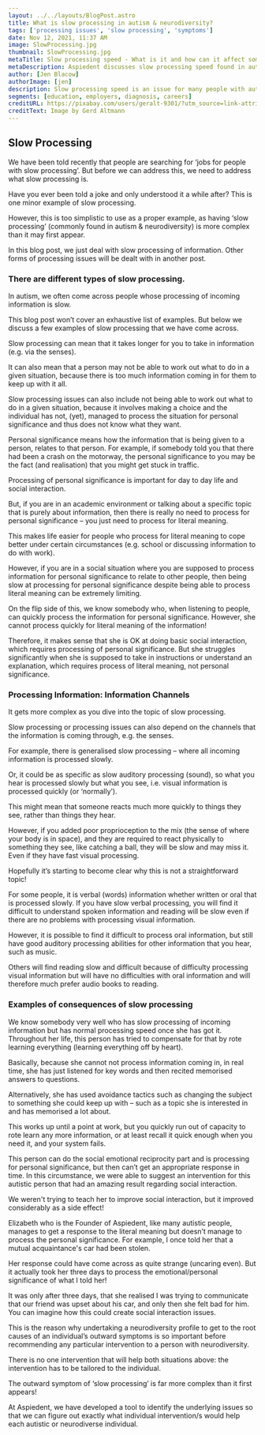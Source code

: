 ```yaml
---
layout: ../../layouts/BlogPost.astro
title: What is slow processing in autism & neurodiversity?
tags: ['processing issues', 'slow processing', 'symptoms']
date: Nov 12, 2021, 11:37 AM
image: SlowProcessing.jpg
thumbnail: SlowProcessing.jpg
metaTitle: Slow processing speed - What is it and how can it affect somebody?
metaDescription: Aspiedent discusses slow processing speed found in autism and neurodiversity. What is slow processing, and what issues can a slow processing disorder cause?
author: [Jen Blacow]
authorImage: [jen]
description: Slow processing speed is an issue for many people with autism and can also be found in the general population. This blog discusses what slow processing of information is, different manifestations of slow processing and what issues a slow processing disorder can cause.
segments: [education, employers, diagnosis, careers]
creditURL: https://pixabay.com/users/geralt-9301/?utm_source=link-attribution&utm_medium=referral&utm_campaign=image&utm_content=2020552
creditText: Image by Gerd Altmann
---
```

## **Slow Processing**

We have been told recently that people are searching for ‘jobs for people with slow processing’. But before we can address this, we need to address what slow processing is.

Have you ever been told a joke and only understood it a while after? This is one minor example of slow processing.

However, this is too simplistic to use as a proper example, as having ‘slow processing’ (commonly found in autism & neurodiversity) is more complex than it may first appear.

In this blog post, we just deal with slow processing of information. Other forms of processing issues will be dealt with in another post.

 

### **There are different types of slow processing.**
In autism, we often come across people whose processing of incoming information is slow.

This blog post won’t cover an exhaustive list of examples. But below we discuss a few examples of slow processing that we have come across.

Slow processing can mean that it takes longer for you to take in information (e.g. via the senses).

It can also mean that a person may not be able to work out what to do in a given situation, because there is too much information coming in for them to keep up with it all.

Slow processing issues can also include not being able to work out what to do in a given situation, because it involves making a choice and the individual has not, (yet), managed to process the situation for personal significance and thus does not know what they want.

Personal significance means how the information that is being given to a person, relates to that person. For example, if somebody told you that there had been a crash on the motorway, the personal significance to you may be the fact (and realisation) that you might get stuck in traffic.

Processing of personal significance is important for day to day life and social interaction.

But, if you are in an academic environment or talking about a specific topic that is purely about information, then there is really no need to process for personal significance – you just need to process for literal meaning.

This makes life easier for people who process for literal meaning to cope better under certain circumstances (e.g. school or discussing information to do with work).

However, if you are in a social situation where you are supposed to process information for personal significance to relate to other people, then being slow at processing for personal significance despite being able to process literal meaning can be extremely limiting.

On the flip side of this, we know somebody who, when listening to people, can quickly process the information for personal significance. However, she cannot process quickly for literal meaning of the information!

Therefore, it makes sense that she is OK at doing basic social interaction, which requires processing of personal significance. But she struggles significantly when she is supposed to take in instructions or understand an explanation, which requires process of literal meaning, not personal significance.

 

### **Processing Information: Information Channels**
It gets more complex as you dive into the topic of slow processing.

Slow processing or processing issues can also depend on the channels that the information is coming through, e.g. the senses.

For example, there is generalised slow processing – where all incoming information is processed slowly.

Or, it could be as specific as slow auditory processing (sound), so what you hear is processed slowly but what you see, i.e. visual information is processed quickly (or ‘normally’). 

This might mean that someone reacts much more quickly to things they see, rather than things they hear.

However, if you added poor proprioception to the mix (the sense of where your body is in space), and they are required to react physically to something they see, like catching a ball, they will be slow and may miss it. Even if they have fast visual processing.

Hopefully it’s starting to become clear why this is not a straightforward topic!

For some people, it is verbal (words) information whether written or oral that is processed slowly. If you have slow verbal processing, you will find it difficult to understand spoken information and reading will be slow even if there are no problems with processing visual information.

However, it is possible to find it difficult to process oral information, but still have good auditory processing abilities for other information that you hear, such as music.

Others will find reading slow and difficult because of difficulty processing visual information but will have no difficulties with oral information and will therefore much prefer audio books to reading.

 

### **Examples of consequences of slow processing**
We know somebody very well who has slow processing of incoming information but has normal processing speed once she has got it. Throughout her life, this person has tried to compensate for that by rote learning everything (learning everything off by heart).

Basically, because she cannot not process information coming in, in real time, she has just listened for key words and then recited memorised answers to questions.

Alternatively, she has used avoidance tactics such as changing the subject to something she could keep up with – such as a topic she is interested in and has memorised a lot about.

This works up until a point at work, but you quickly run out of capacity to rote learn any more information, or at least recall it quick enough when you need it, and your system fails.

This person can do the social emotional reciprocity part and is processing for personal significance, but then can’t get an appropriate response in time. In this circumstance, we were able to suggest an intervention for this autistic person that had an amazing result regarding social interaction.

We weren't trying to teach her to improve social interaction, but it improved considerably as a side effect! 

Elizabeth who is the Founder of Aspiedent, like many autistic people, manages to get a response to the literal meaning but doesn’t manage to process the personal significance. For example, I once told her that a mutual acquaintance's car had been stolen. 

Her response could have come across as quite strange (uncaring even). But it actually took her three days to process the emotional/personal significance of what I told her!

It was only after three days, that she realised I was trying to communicate that our friend was upset about his car, and only then she felt bad for him. You can imagine how this could create social interaction issues.

This is the reason why undertaking a neurodiversity profile to get to the root causes of an individual’s outward symptoms is so important before recommending any particular intervention to a person with neurodiversity.

There is no one intervention that will help both situations above: the intervention has to be tailored to the individual.

The outward symptom of ‘slow processing’ is far more complex than it first appears! 

At Aspiedent, we have developed a tool to identify the underlying issues so that we can figure out exactly what individual intervention/s would help each autistic or neurodiverse individual.
